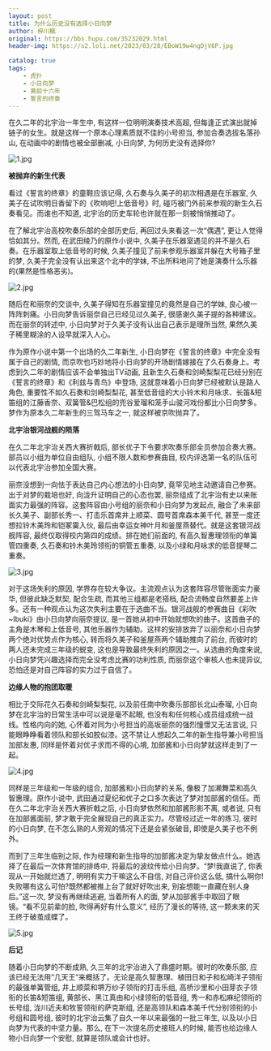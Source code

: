 ```yaml
---
layout: post
title: 为什么历史没有选择小日向梦
author: 梓川楓
original: https://bbs.hupu.com/35232029.html
header-img: https://s2.loli.net/2023/03/28/EBoW19w4ngDjV6P.jpg

catalog: true
tags:
    - 虎扑
    - 小日向梦
    - 黄前十六年
    - 誓言的终章
---
```

在久二年的北宇治一年生中, 有这样一位明明演奏技术高超, 但每逢正式演出就掉链子的女生。就是这样一个原本心理素质就不佳的小号担当, 参加合奏选拔名落孙山,
在动画中的剧情也被全部删减, 小日向梦, 为何历史没有选择你?

  

![1.jpg](https://s2.loli.net/2023/03/28/EBoW19w4ngDjV6P.jpg)

  

 **被抛弃的新生代表**

  

看过《誓言的终章》的童鞋应该记得, 久石奏与久美子的初次相遇是在乐器室, 久美子在试吹明日香留下的《吹响吧!上低音号》时,
碰巧被门外前来参观的新生久石奏看见。而谁也不知道, 北宇治的历史车轮也许就在那一刻被悄悄推动了。

  

在了解北宇治高校吹奏乐部的全部历史后, 再回过头来看这一次“偶遇”, 更让人觉得恰如其分。然而, 在武田绫乃的原作小说中,
久美子在乐器室遇见的并不是久石奏。在乐器室取上低音号的时候, 久美子撞见了前来参观乐器室并躲在大号箱子里的梦, 久美子完全没有认出来这个北中的学妹,
不出所料地问了她是演奏什么乐器的(果然是性格恶劣)。

  

![2.jpg](https://s2.loli.net/2023/03/28/niHfgDThY2Aqb7k.jpg)

  

随后在和丽奈的交谈中, 久美子得知在乐器室撞见的竟然是自己的学妹, 良心被一阵阵刺痛。小日向梦告诉丽奈自己已经见过久美子,
很感谢久美子提的各种建议。而在丽奈的转述中, 小日向梦对于久美子没有认出自己表示是理所当然, 果然久美子稀里糊涂的人设早就深入人心。

  

作为原作小说中第一个出场的久二年新生, 小日向梦在《誓言的终章》中完全没有属于自己的剧情,
而京吹也巧妙地将小日向梦的开场剧情嫁接在了久石奏身上。考虑到久二年的剧情应该不会单独出TV动画,
且新生久石奏和剑崎梨梨花已经分别在《誓言的终章》和《利兹与青鸟》中登场, 这就意味着小日向梦已经被默认是路人角色, 重要性不如久石奏和剑崎梨梨花,
甚至低音组的大小铃木和月咏求、长笛&短笛组的江藤香奈、双簧管&巴松组的兜谷爱瑠和笼手山骏河戏份都比小日向梦多。梦作为原本久二年新生的三驾马车之一,
就这样被京吹抛弃了。

  

 **北宇治银河战舰的陨落**

  

在久二年北宇治关西大赛折戟后, 部长优子下令要求吹奏乐部全员参加合奏大赛。部员以小组为单位自由组队, 小组不限人数和参赛曲目,
校内评选第一名的队伍可以代表北宇治参加全国大赛。

  

丽奈没想到一向怯于表达自己内心想法的小日向梦, 竟罕见地主动邀请自己参赛。出于对梦的栽培也好, 向泷升证明自己的心态也罢,
丽奈组成了北宇治有史以来账面实力最强的阵容。这套阵容由小号组的丽奈和小日向梦为发起点,
融合了未来部长久美子、副部长秀一、打击乐首席井上顺菜、圆号首席森本美千代, 甚至一度还想拉铃木美玲和铠冢霙入伙,
最后由幸运女神叶月和釜屋燕替代。就是这套银河战舰阵容, 最终仅取得校内第四的成绩。排在她们前面的, 有高久智惠理领衔的单簧管四重奏,
久石奏和铃木美玲领衔的铜管五重奏, 以及小绿和月咏求的低音提琴二重奏。

  

![3.jpg](https://s2.loli.net/2023/03/28/pCx5cTk6DUgwMAt.jpg)

  

对于这场失利的原因, 学界存在较大争议。主流观点认为这套阵容尽管账面实力豪华, 但彼此缺乏默契, 配合生疏, 而其他三组都是老搭档,
配合流畅度自然要差上许多。还有一种观点认为这次失利主要在于选曲不当。银河战舰的参赛曲目《彩吹~Ibuki》由小日向梦向丽奈提议,
是一首她从初中开始就想吹的曲子。这首曲子的主角是木琴和上低音号, 其他乐器作为辅助。这样的安排放弃了以丽奈和小日向梦两个绝对优势点作为核心,
转而将久美子和釜屋燕两个辅助推向了前台, 而彼时的两人还未完成三年级的蜕变, 这也是导致最终失利的原因之一。从选曲的角度来说,
小日向梦凭兴趣选择而完全没考虑比赛的功利性质, 而丽奈这个审核人也未提异议, 恐怕还是对自己阵容的实力过于自信了。

  

 **边缘人物的抱团取暖**

  

相比于交际花久石奏和剑崎梨梨花, 以及前任南中吹奏乐部部长北山泰瑠, 小日向梦在北宇治的日常生活中可以说是毫不起眼,
也没有和任何核心成员组成统一战线。性格内向的她, 心怀着对同为小号担当的高坂丽奈的强烈憧憬又无法言说,
只能眼睁睁看着领队和部长如胶似漆。这不禁让人想起久二年的新生指导兼小号担当加部友惠, 同样是怀着对优子求而不得的心境, 加部酱和小日向梦就这样走到了一起。

  

![4.jpg](https://s2.loli.net/2023/03/28/1YWlZaEnk2NfTMG.jpg)

  

同样是三年级和一年级的组合, 加部酱和小日向梦的关系, 像极了加濑舞菜和高久智惠理。原作小说中,
武田通过夏纪和优子之口多次表达了梦对加部酱的信任。而在久二年北宇治关西大赛折戟之后, 小日向梦依然和加部酱形影不离, 或者说, 只有在加部酱面前,
梦才敢于完全展现自己的真正实力。尽管经过近一年的练习, 彼时的小日向梦, 在不怎么熟的人旁观的情况下还是会紧张破音, 即使是久美子也不例外。

  

而到了三年生临别之际, 作为经理和新生指导的加部酱决定为挚友做点什么。她选择了在最后一次体育馆的排练中, 将最后的波纹传给小日向梦。“梦!我直说了,
你表现从一开始就烂透了, 明明有实力干嘛这么不自信, 对自己评价这么低, 搞什么啊你!失败哪有这么可怕?既然都被推上台了就好好吹出来,
别妄想能一直藏在别人身后。”这一次, 梦没有再继续逃避, 当着所有人的面, 梦从加部酱手中取回了眼镜。“看不见前辈的脸, 吹得再好有什么意义”,
经历了漫长的等待, 这一颗未来的天王终于破茧成蝶了。

![5.jpg](https://s2.loli.net/2023/03/28/ED6sYSu5njbUNy4.jpg)

 **后记**

  

随着小日向梦的不断成熟, 久三年的北宇治进入了鼎盛时期。彼时的吹奏乐部,
应该已经无法用“几天王”来概括了。无论是高久智惠理、植田日和子和松崎洋子领衔的最强单簧管组, 井上顺菜和堺万纱子领衔的打击乐组,
高桥沙里和小田芽衣子领衔的长笛&短笛组, 黄部长、黑江真由和小绿领衔的低音组, 秀一和赤松麻纪领衔的长号组, 泷川近夫和牧誓领衔的萨克斯组,
还是高领队和森本美千代分别领衔的小号组和圆号组, 彼时的北宇治云集了自久一年以来最强的一批三年生, 以及以小日向梦为代表的中坚力量。那么,
在下一次提名历史接班人的时候, 能否也给边缘人物小日向梦一个安慰, 就算是领队或会计也好。


